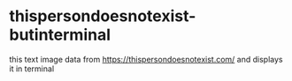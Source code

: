 # thispersondoesnotexist-butinterminal
this text image data from https://thispersondoesnotexist.com/ and displays it in terminal
